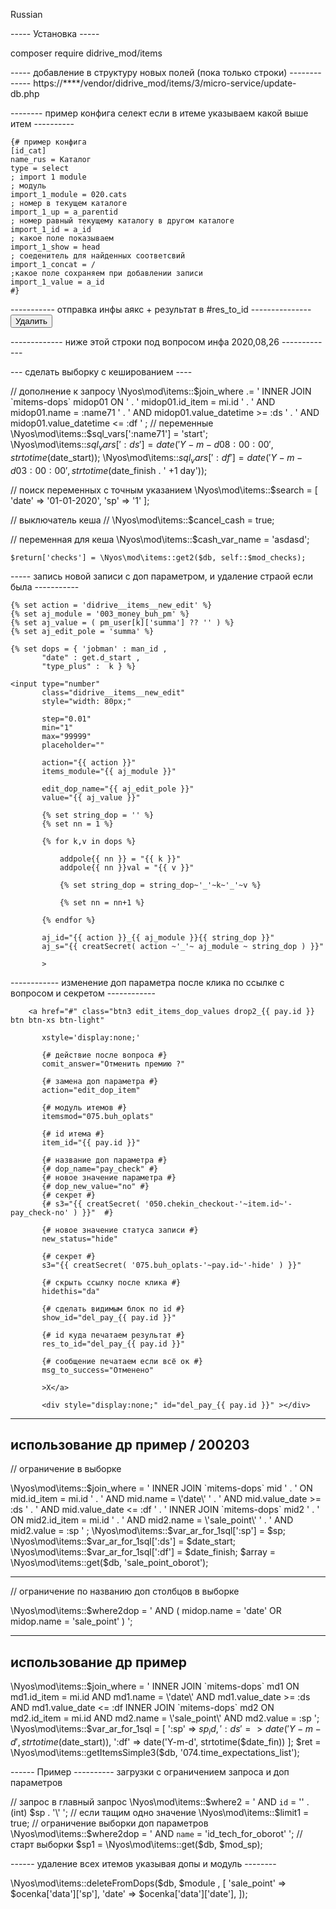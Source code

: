 Russian

----- Установка ----- 

composer require didrive_mod/items





----- добавление в структуру новых полей (пока только строки) -------------
https://****/vendor/didrive_mod/items/3/micro-service/update-db.php








-------- пример конфига селект если в итеме указываем какой выше итем ----------


    {# пример конфига
    [id_cat]
    name_rus = Каталог
    type = select
    ; import 1 module
    ; модуль 
    import_1_module = 020.cats
    ; номер в текущем каталоге
    import_1_up = a_parentid
    ; номер равный текущему каталогу в другом каталоге
    import_1_id = a_id
    ; какое поле показываем
    import_1_show = head
    ; cоеденитель для найденных соответсвий
    import_1_concat = /
    ;какое поле сохраняем при добавлении записи
    import_1_value = a_id
    #}    



----------- отправка инфы аякс + результат в #res_to_id  ---------------
<input class="base__send_to_ajax" type="button" 
       res_to_id="res{{ v1.id }}"
       href_to_ajax="/vendor/didrive_mod/items/3/micro-service/edit-dop-pole.php"
       id="{{v1.id}}"
       s="{{ creatSecret(v1.id) }}"
       ajax_module="{{ get.level }}"
       dop_name="status"
       new_val="delete"
       value="Удалить" />






------------- ниже этой строки под вопросом инфа 2020,08,26 -------------

--- сделать выборку с кешированием ----

// дополнение к запросу
            \Nyos\mod\items::$join_where .= ' INNER JOIN `mitems-dops` midop01 ON '
                    . ' midop01.id_item = mi.id '
                    . ' AND midop01.name = :name71 '
                    . ' AND midop01.value_datetime >= :ds '
                    . ' AND midop01.value_datetime <= :df '
            ;
// переменные
    \Nyos\mod\items::$sql_vars[':name71'] = 'start';
    \Nyos\mod\items::$sql_vars[':ds'] = date('Y-m-d 08:00:00', strtotime($date_start));
    \Nyos\mod\items::$sql_vars[':df'] = date('Y-m-d 03:00:00', strtotime($date_finish . ' +1 day'));

// поиск переменных с точным указанием
    \Nyos\mod\items::$search = [
        'date' => '01-01-2020',
        'sp' => '1'
        ];

// выключатель кеша
    // \Nyos\mod\items::$cancel_cash = true;

// переменная для кеша
    \Nyos\mod\items::$cash_var_name = 'asdasd';

    $return['checks'] = \Nyos\mod\items::get2($db, self::$mod_checks);




----- запись новой записи с доп параметром, и удаление страой если была -----------

    {% set action = 'didrive__items__new_edit' %}
    {% set aj_module = '003_money_buh_pm' %}
    {% set aj_value = ( pm_user[k]['summa'] ?? '' ) %}
    {% set aj_edit_pole = 'summa' %}

    {% set dops = { 'jobman' : man_id ,
           "date" : get.d_start ,
           "type_plus" :  k } %}

    <input type="number" 
           class="didrive__items__new_edit"
           style="width: 80px;"

           step="0.01"
           min="1"
           max="99999"
           placeholder=""

           action="{{ action }}"
           items_module="{{ aj_module }}"

           edit_dop_name="{{ aj_edit_pole }}"
           value="{{ aj_value }}"

           {% set string_dop = '' %}
           {% set nn = 1 %}

           {% for k,v in dops %}

               addpole{{ nn }} = "{{ k }}"
               addpole{{ nn }}val = "{{ v }}"

               {% set string_dop = string_dop~'_'~k~'_'~v %}

               {% set nn = nn+1 %}

           {% endfor %}

           aj_id="{{ action }}_{{ aj_module }}{{ string_dop }}"
           aj_s="{{ creatSecret( action ~'_'~ aj_module ~ string_dop ) }}"

           >




------------ изменение доп параметра после клика по ссылке с вопросом и секретом ------------

        <a href="#" class="btn3 edit_items_dop_values drop2_{{ pay.id }} btn btn-xs btn-light" 

           xstyle='display:none;'

           {# действие после вопроса #}
           comit_answer="Отменить премию ?"

           {# замена доп параметра #}
           action="edit_dop_item"

           {# модуль итемов #}
           itemsmod="075.buh_oplats"

           {# id итема #}
           item_id="{{ pay.id }}"

           {# название доп параметра #}
           {# dop_name="pay_check" #}
           {# новое значение параметра #}
           {# dop_new_value="no" #}
           {# секрет #}
           {# s3="{{ creatSecret( '050.chekin_checkout-'~item.id~'-pay_check-no' ) }}"  #}

           {# новое значение статуса записи #}
           new_status="hide"

           {# секрет #}
           s3="{{ creatSecret( '075.buh_oplats-'~pay.id~'-hide' ) }}" 

           {# скрыть ссылку после клика #}
           hidethis="da" 

           {# сделать видимым блок по id #}
           show_id="del_pay_{{ pay.id }}" 

           {# id куда печатаем результат #}
           res_to_id="del_pay_{{ pay.id }}" 

           {# сообщение печатаем если всё ок #}
           msg_to_success="Отменено"

           >Х</a>

           <div style="display:none;" id="del_pay_{{ pay.id }}" ></div>
                   







------------------
использование др пример / 200203
------------------- 

// ограничение в выборке

\Nyos\mod\items::$join_where = ' INNER JOIN `mitems-dops` mid '
        . ' ON mid.id_item = mi.id '
        . ' AND mid.name = \'date\' '
        . ' AND mid.value_date >= :ds '
        . ' AND mid.value_date <= :df '
        . ' INNER JOIN `mitems-dops` mid2 '
        . ' ON mid2.id_item = mi.id '
        . ' AND mid2.name = \'sale_point\' '
        . ' AND mid2.value = :sp '
;
\Nyos\mod\items::$var_ar_for_1sql[':sp'] = $sp;
\Nyos\mod\items::$var_ar_for_1sql[':ds'] = $date_start;
\Nyos\mod\items::$var_ar_for_1sql[':df'] = $date_finish;
$array = \Nyos\mod\items::get($db, 'sale_point_oborot');

--------------

//  ограничение по названию доп столбцов в выборке

\Nyos\mod\items::$where2dop = ' AND ( midop.name = \'date\' OR midop.name = \'sale_point\' ) ';






------------------
использование др пример
------------------- 

\Nyos\mod\items::$join_where = ' INNER JOIN `mitems-dops` md1 ON md1.id_item = mi.id AND md1.name = \'date\' AND md1.value_date >= :ds AND md1.value_date <= :df 
        INNER JOIN `mitems-dops` md2 ON md2.id_item = mi.id AND md2.name = \'sale_point\' AND md2.value = :sp ';
\Nyos\mod\items::$var_ar_for_1sql = [
    ':sp' => $sp_id,
    ':ds' => date('Y-m-d', strtotime($date_start)),
    ':df' => date('Y-m-d', strtotime($date_fin))
];
$ret = \Nyos\mod\items::getItemsSimple3($db, '074.time_expectations_list');


------ Пример ----------
загрузки с ограничением запроса и доп параметров

// запрос в главный запрос
\Nyos\mod\items::$where2 = ' AND `id` = \'' . (int) $sp . '\' ';
// если тащим одно значение
\Nyos\mod\items::$limit1 = true;
// ограничение выборки доп параметров
\Nyos\mod\items::$where2dop = ' AND `name` = \'id_tech_for_oborot\' ';
// старт выборки
$sp1 = \Nyos\mod\items::get($db, $mod_sp);

------ удаление всех итемов указывая допы и модуль --------

\Nyos\mod\items::deleteFromDops($db, $module , [
    'sale_point' => $ocenka['data']['sp'],
    'date' => $ocenka['data']['date'],
]);
